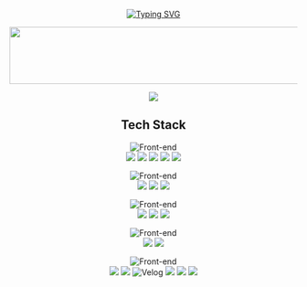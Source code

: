 
<p align="center">
  <a href="https://git.io/typing-svg">
    <img src="https://readme-typing-svg.demolab.com?font=Fira+Code&pause=1000&color=000000&background=FEEB9E&center=true&vCenter=true&repeat=false&width=500&lines=Hello,+I'm+Daeun!+💛" alt="Typing SVG" />
  </a>
</p>
<p align="center">
<a href="https://github.com/devxb/gitanimals">
  <img
    src="https://render.gitanimals.org/lines/kde0707?pet-id=620264740126356871"
    width="600"
    height="100"
  />
</a>
  </p>
  <div align="center">
  <a href="https://hits.seeyoufarm.com">
    <img src="https://hits.seeyoufarm.com/api/count/incr/badge.svg?url=https%3A%2F%2Fgithub.com%2Fkde0707&count_bg=%2396A23D&title_bg=%23F28627&icon=swarm.svg&icon_color=%23E7E7E7&title=views&edge_flat=false"/>
  </a>
</div>
<div align="center">

<h2 align="center"> Tech Stack </h2>

![Front-end](https://skillicons.dev/icons?i=html,css,js)<br>
        <img src="https://img.shields.io/badge/HTML5-E34F26?style=for-the-badge&logo=html5&logoColor=white"> 
        <img src="https://img.shields.io/badge/CSS3-1572B6?style=for-the-badge&logo=css3&logoColor=white"> 
        <img src="https://img.shields.io/badge/JavaScript-F7DF1E?style=for-the-badge&logo=Javascript&logoColor=black">
        <img src="https://img.shields.io/badge/Bootstrap-563D7C?style=for-the-badge&logo=bootstrap&logoColor=white">
        <img src="https://img.shields.io/badge/jQuery-0769AD?style=for-the-badge&logo=jquery&logoColor=white">

![Front-end](https://skillicons.dev/icons?i=java,spring)<br>
        <img src="https://img.shields.io/badge/Java-007396?style=for-the-badge&logo=openjdk&logoColor=white">
        <img src="https://img.shields.io/badge/Spring-6DB33F?style=for-the-badge&logo=spring&logoColor=white"> 
        <img src="https://img.shields.io/badge/SpringBoot-6DB33F?style=for-the-badge&logo=SpringBoot&logoColor=white"/>
        
![Front-end](https://skillicons.dev/icons?i=mysql)<br>
        <img src="https://img.shields.io/badge/Oracle-F80000?style=for-the-badge&logo=oracle&logoColor=white"> 
        <img src="https://img.shields.io/badge/mysql-4479A1?style=for-the-badge&logo=mysql&logoColor=white">
        <img src="https://img.shields.io/badge/MariaDB-003545?style=for-the-badge&logo=mariadb&logoColor=white">

![Front-end](https://skillicons.dev/icons?i=idea,eclipse)<br>
 <img src="https://img.shields.io/badge/IntelliJ_IDEA-000020.svg?style=for-the-badge&logo=intellij-idea&logoColor=white">
        <img src="https://img.shields.io/badge/Eclipse-2C2255?style=for-the-badge&logo=eclipse&logoColor=white">
        
![Front-end](https://skillicons.dev/icons?i=github,figma,notion,discord)<br>
        <img src="https://img.shields.io/badge/GIT-E44C30?style=for-the-badge&logo=git&logoColor=white">
        <img src="https://img.shields.io/badge/GitHub-100000?style=for-the-badge&logo=github&logoColor=white">
        <img src="https://img.shields.io/badge/Velog-20C997?style=for-the-badge&logo=velog&logoColor=white" alt="Velog" />
        <img src="https://img.shields.io/badge/Slack-4A154B?style=for-the-badge&logo=slack&logoColor=white">
        <img src="https://img.shields.io/badge/Notion-000000?style=for-the-badge&logo=notion&logoColor=white">
        <img src="https://img.shields.io/badge/Figma-F24E1E?style=for-the-badge&logo=figma&logoColor=white">
    </div>
</div>
